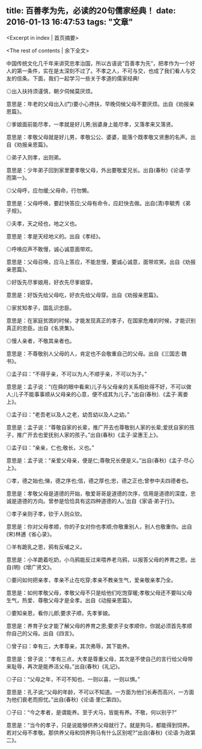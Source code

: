 title: 百善孝为先，必读的20句儒家经典！
date: 2016-01-13 16:47:53
tags: "文章"
---
<Excerpt in index | 首页摘要> 
<!-- more -->
<The rest of contents | 余下全文>
    
 中国传统文化几千年来讲究忠孝治国，所以古语说“百善孝为先”，把孝作为一个好人的第一条件，实在是太深刻不过了。不孝之人，不可与交，也成了我们看人与交友的信条。下面，我们一起学习一些关于孝道的儒家经典!

◎出入扶持须谨慎，朝夕伺候莫厌烦。

意思是：年老的父母出入(门)要小心搀扶，早晚伺候父母不要厌烦。出自《劝报亲恩篇》。

◎爹娘面前能尽孝，一孝就是好儿男;翁婆身上能尽孝，又落孝来又落贤。

意思是：孝敬父母就是好儿男，孝敬公公、婆婆，能落个既孝敬又贤惠的名声。出自《劝报亲恩篇》。

◎弟子入则孝，出则弟。

意思是：少年弟子回到家里要孝敬父母，外出要敬爱兄长。出自(春秋)《论语·学而第一》。

◎父母呼，应勿缓;父母命，行勿懒。

意思是：父母呼唤，要赶快答应;父母有命令，应赶快去做。出自(清)李毓秀《弟子规》。

◎夫孝，天之经也，地之义也。

意思是：孝是天经地义的。出自《孝经》。

◎呼唤应声不敢慢，诚心诚意面带欢。

意思是：父母召唤，应马上答应，不能怠慢，要诚心诚意，面带欢笑。出自《劝报亲恩篇》。

◎好饭先尽爹娘用，好衣先尽爹娘穿。

意思是：好饭先给父母吃，好衣先给父母穿。出自《劝报亲恩篇》。

◎家贫知孝子，国乱识忠臣。

意思是：在家庭贫困的时候，才能发现真正的孝子，在国家危难的时候，才能识别真正的忠臣。出自《名贤集》。

◎慢人亲者，不敬其亲者也。

意思是：不尊敬别人父母的人，肯定也不会敬重自己的父母。出自《三国志·魏书》。

◎孟子曰：“不得乎亲，不可以为人;不顺乎亲，不可以为子。”

意思是：孟子说：“(在舜的眼中看来)儿子与父母亲的关系相处得不好，不可以做人;儿子不能事事顺从父母亲的心意，便不成其为儿子。”出自(春秋).《孟子·离娄上》。

◎孟子曰：“老吾老以及人之老，幼吾幼以及人之幼。”

意思是：孟子说：“尊敬自家的长辈，推广开去也尊敬别人家的长辈;爱抚自家的孩子，推广开去也爱抚别人家的孩子。”出自(春秋)《孟子·梁惠王上》。

◎孟子曰：“亲亲，仁也;敬长，义也。”

意思是：孟子说：“亲爱父母亲，便是仁;尊敬兄长便是义。”出自(春秋)《孟子·尽心上》。

◎孝，德之始也;悌，德之序也;信，德之厚也;忠，德之正也;曾参中夫四德者也。

意思是：孝敬父母是道德的开始，敬爱哥哥是道德的次序，信用是道德的深度，忠诚是道德的方向。曾参是恰恰具有这四种道德的人。’出自《家语·弟子行》。

◎孝子亲则子孝，钦于人则众钦。

意思是：你对父母孝顺，你的子女对你也孝顺;你敬重别人，别人也敬重你。出自(宋)林逋《省心录》。

◎羊有跪乳之恩，鸦有反哺之义。

意思是：小羊跪着吃奶，小乌鸦能反过来喂养老乌鸦，以报答父母的养育之恩。出自(明)《增广贤文》。

◎要问如何把亲孝，孝亲不止在吃穿;孝亲不教亲生气，爱亲敬亲孝乃全。

意思是：如何孝敬父母，孝敬父母不只是给他们吃饱穿暖;孝敬父母还不要叫父母生气，热爱、尊敬父母才是全孝。出自《动报亲恩篇》。

◎要知亲恩，看你儿郎;要求子顺，先孝爹娘。

意思是：养育子女才能了解父母的养育之恩;要求子女孝顺你，你就必须首先孝顺你自己的父母。出自《四言》。

◎曾子曰：幸有三，大孝尊亲，其次弗辱，其下能养。

意思是：曾子说：“孝有三点，大孝是尊重父母，其次是不使自己的言行给父母带来耻辱，再次是能养活父母。”出自(春秋)《礼记》。

◎子曰：“父母之年，不可不知也、一则以喜，一则以惧。”

意思是：孔子说;“父母的年龄，不可以不知道。一方面为他们长寿而高兴，一方面为他们衰老而担忧。”出自(春秋)《论语·里仁第四》。

◎子曰：“今之孝者，是谓能养。至于犬马，皆能有养。不敬，何以别乎?”

意思是：“当今的孝子，只是说能够供养父母就行了。就是狗马，都能得到饲养。若对父母不孝敬。那供养父母和饲养狗马有什么区别呢?”出自(春秋)《论语·为政第二》。